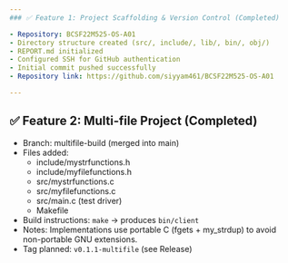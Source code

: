 ```yaml
---
### ✅ Feature 1: Project Scaffolding & Version Control (Completed)

- Repository: BCSF22M525-OS-A01
- Directory structure created (src/, include/, lib/, bin/, obj/)
- REPORT.md initialized
- Configured SSH for GitHub authentication
- Initial commit pushed successfully
- Repository link: https://github.com/siyyam461/BCSF22M525-OS-A01

---
```


## ✅ Feature 2: Multi-file Project (Completed)

- Branch: multifile-build (merged into main)
- Files added:
  - include/mystrfunctions.h
  - include/myfilefunctions.h
  - src/mystrfunctions.c
  - src/myfilefunctions.c
  - src/main.c (test driver)
  - Makefile
- Build instructions: `make` → produces `bin/client`
- Notes: Implementations use portable C (fgets + my_strdup) to avoid non-portable GNU extensions.
- Tag planned: `v0.1.1-multifile` (see Release)

